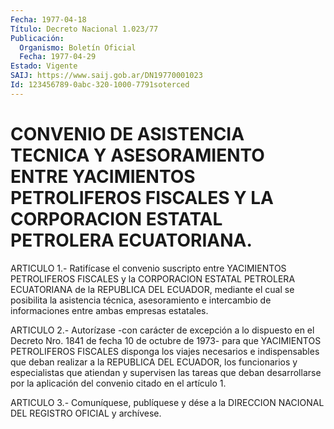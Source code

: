 ```yaml
---
Fecha: 1977-04-18
Título: Decreto Nacional 1.023/77
Publicación:
  Organismo: Boletín Oficial
  Fecha: 1977-04-29
Estado: Vigente
SAIJ: https://www.saij.gob.ar/DN19770001023
Id: 123456789-0abc-320-1000-7791soterced
---
```

# CONVENIO DE ASISTENCIA TECNICA Y ASESORAMIENTO ENTRE YACIMIENTOS PETROLIFEROS FISCALES Y LA CORPORACION ESTATAL PETROLERA ECUATORIANA.

<a id="1"></a>
ARTICULO 1.- Ratifícase el convenio suscripto entre YACIMIENTOS PETROLIFEROS    FISCALES    y   la  CORPORACION  ESTATAL  PETROLERA ECUATORIANA  de  la REPUBLICA DEL  ECUADOR,  mediante  el  cual  se posibilita la asistencia  técnica,  asesoramiento  e intercambio de informaciones entre ambas empresas estatales.

<a id="2"></a>
ARTICULO  2.-  Autorízase  -con  carácter  de  excepción  a lo dispuesto  en  el Decreto Nro. 1841 de fecha 10 de octubre de 1973- para que YACIMIENTOS  PETROLIFEROS  FISCALES  disponga  los  viajes necesarios  e indispensables que deban realizar a la REPUBLICA  DEL ECUADOR,  los    funcionarios    y  especialistas  que  atiendan  y supervisen  las tareas que deban desarrollarse  por  la  aplicación del convenio citado en el artículo 1.

<a id="3"></a>
ARTICULO  3.-  Comuníquese,  publíquese  y dése a la DIRECCION NACIONAL DEL REGISTRO OFICIAL y archívese.